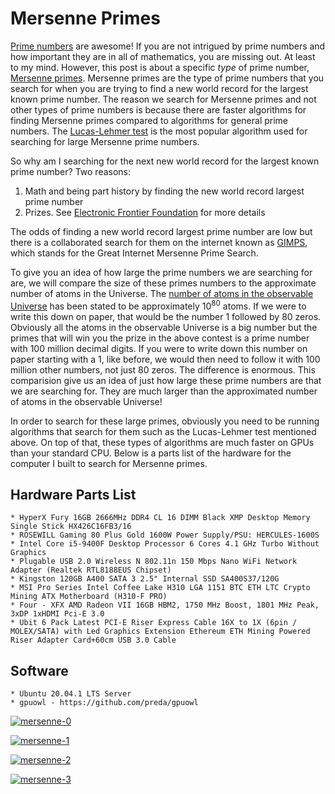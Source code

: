 # Mersenne Primes

[Prime numbers](https://en.wikipedia.org/wiki/Prime_number) are awesome!  If you are not intrigued by prime numbers and how important they are in all of mathematics, you are missing out.  At least to my mind.  However, this post is about a specific _type_ of prime number, [Mersenne primes](https://en.wikipedia.org/wiki/Mersenne_prime).  Mersenne primes are the type of prime numbers that you search for when you are trying to find a new world record for the largest known prime number.  The reason we search for Mersenne primes and not other types of prime numbers is because there are faster algorithms for finding Mersenne primes compared to algorithms for general prime numbers.  The [Lucas-Lehmer test](https://en.wikipedia.org/wiki/Lucas%E2%80%93Lehmer_primality_test) is the most popular algorithm used for searching for large Mersenne prime numbers.

So why am I searching for the next new world record for the largest known prime number?  Two reasons:

1. Math and being part history by finding the new world record largest prime number
2. Prizes. See [Electronic Frontier Foundation](https://www.eff.org/awards/coop) for more details

The odds of finding a new world record largest prime number are low but there is a collaborated search for them on the internet known as [GIMPS](https://www.mersenne.org/), which stands for the Great Internet Mersenne Prime Search.

To give you an idea of how large the prime numbers we are searching for are, we will compare the size of these primes numbers to the approximate number of atoms in the Universe.  The [number of atoms in the observable Universe](https://en.wikipedia.org/wiki/Observable_universe#Matter_content%E2%80%94number_of_atoms) has been stated to be approximately 10<sup>80</sup> atoms.  If we were to write this down on paper, that would be the number 1 followed by 80 zeros.  Obviously all the atoms in the observable Universe is a big number but the primes that will win you the prize in the above contest is a prime number with 100 million decimal digits.  If you were to write down this number on paper starting with a 1, like before, we would then need to follow it with 100 million other numbers, not just 80 zeros.  The difference is enormous.  This comparision give us an idea of just how large these prime numbers are that we are searching for.  They are much larger than the approximated number of atoms in the observable Universe!

In order to search for these large primes, obviously you need to be running algorithms that search for them such as the Lucas-Lehmer test mentioned above.  On top of that, these types of algorithms are much faster on GPUs than your standard CPU.  Below is a parts list of the hardware for the computer I built to search for Mersenne primes.

## Hardware Parts List
```
* HyperX Fury 16GB 2666MHz DDR4 CL 16 DIMM Black XMP Desktop Memory Single Stick HX426C16FB3/16
* ROSEWILL Gaming 80 Plus Gold 1600W Power Supply/PSU: HERCULES-1600S
* Intel Core i5-9400F Desktop Processor 6 Cores 4.1 GHz Turbo Without Graphics
* Plugable USB 2.0 Wireless N 802.11n 150 Mbps Nano WiFi Network Adapter (Realtek RTL8188EUS Chipset)
* Kingston 120GB A400 SATA 3 2.5" Internal SSD SA400S37/120G
* MSI Pro Series Intel Coffee Lake H310 LGA 1151 BTC ETH LTC Crypto Mining ATX Motherboard (H310-F PRO)
* Four - XFX AMD Radeon VII 16GB HBM2, 1750 MHz Boost, 1801 MHz Peak, 3xDP 1xHDMI Pci-E 3.0
* Ubit 6 Pack Latest PCI-E Riser Express Cable 16X to 1X (6pin / MOLEX/SATA) with Led Graphics Extension Ethereum ETH Mining Powered Riser Adapter Card+60cm USB 3.0 Cable
```

## Software
```
* Ubuntu 20.04.1 LTS Server
* gpuowl - https://github.com/preda/gpuowl
```

[![mersenne-0](https://github.com/newell/newell.github.io/assets/4163356/ff6bc2b6-c00d-49e4-b770-8cd7b5ab289e)](https://github.com/newell/newell.github.io/assets/4163356/ff6bc2b6-c00d-49e4-b770-8cd7b5ab289e)

[![mersenne-1](https://github.com/newell/newell.github.io/assets/4163356/25a95988-cbfd-4916-b635-a52f373bf8b1)](https://github.com/newell/newell.github.io/assets/4163356/25a95988-cbfd-4916-b635-a52f373bf8b1)

[![mersenne-2](https://github.com/newell/newell.github.io/assets/4163356/63e4df3c-0939-46b8-9ada-2694ce22ad06)](https://github.com/newell/newell.github.io/assets/4163356/63e4df3c-0939-46b8-9ada-2694ce22ad06)

[![mersenne-3](https://github.com/newell/newell.github.io/assets/4163356/bb4a0592-bf53-468c-bcfa-9b718a4e00f5)](https://github.com/newell/newell.github.io/assets/4163356/bb4a0592-bf53-468c-bcfa-9b718a4e00f5)
